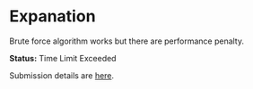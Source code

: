 Expanation
===

Brute force algorithm works but there are performance penalty.

__Status:__ Time Limit Exceeded

Submission details are [here](https://leetcode.com/submissions/detail/709967863/).